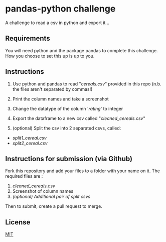# pandas-python challenge
A challenge to read a csv in python and export it...

## Requirements
You will need python and the package pandas to complete this challenge. How you choose to set this up is up to you. 

## Instructions
1. Use python and pandas to read "*cereals.csv*" provided in this repo (n.b. the files aren't separated by commas!)
2. Print the column names and take a screenshot
3. Change the datatype of the column '*rating*' to integer
4. Export the dataframe to a new csv called "*cleaned_cereals.csv*"

5. (optional) Split the csv into 2 separated csvs, called:
* *split1_cereal.csv*
* *split2_cereal.csv*

## Instructions for submission (via Github)
Fork this repository and add your files to a folder with your name on it. 
The required files are :
1. *cleaned_cereals.csv*
2. Screenshot of column names
3. *(optional) Additional pair of split csvs*

Then to submit, create a pull request to merge. 

## License
[MIT](https://choosealicense.com/licenses/mit/)
